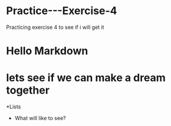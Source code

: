 # Practice---Exercise-4
Practicing exercise 4 to see if i will get it
# Hello Markdown
# lets see if we can make a dream together
*Lists
* What will like to see?

